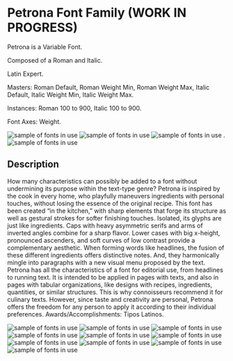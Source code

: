 # Petrona Font Family (WORK IN PROGRESS)

Petrona is a Variable Font.

Composed of a Roman and Italic.

Latin Expert. 

Masters: Roman Default, Roman Weight Min, Roman Weight Max, Italic Default, Italic Weight Min, Italic Weight Max.

Instances: Roman 100 to 900, Italic 100 to 900.

Font Axes: Weight.


![sample of fonts in use](Proofs/GlyphCo_Petrona_Animation_Variable_Weight/GlyphCo_Petrona_Animation_Variable_Weight_With.gif)
![sample of fonts in use](Proofs/GlyphCo_Petrona_Specimen_Horiz/GlyphCo_Petrona_Specimen_Horiz-01.jpg)
![sample of fonts in use](Proofs/GlyphCo_Petrona_Specimen_Horiz/GlyphCo_Petrona_Specimen_Horiz-02.jpg)
. 
![sample of fonts in use](Proofs/GlyphCo_Petrona_Specimen_Horiz/GlyphCo_Petrona_Specimen_Horiz-03.jpg)


## Description 

How many characteristics can possibly be added to a font without undermining its purpose within the text-type genre? Petrona is inspired by the cook in every home, who playfully maneuvers ingredients with personal touches, without losing the essence of the original recipe. This font has been created “in the kitchen,” with sharp elements that forge its structure as well as gestural strokes for softer finishing touches. Isolated, its glyphs are just like ingredients. Caps with heavy asymmetric serifs and arms of inverted angles combine for a sharp flavor. Lower cases with big x-height, pronounced ascenders, and soft curves of low contrast provide a complementary aesthetic. When forming words like headlines, the fusion of these different ingredients offers distinctive notes. And, they harmonically mingle into paragraphs with a new visual menu proposed by the text. Petrona has all the characteristics of a font for editorial use, from headlines to running text. It is intended to be applied in pages with texts, and also in pages with tabular organizations, like designs with recipes, ingredients, quantities, or similar structures. This is why connoisseurs recommend it for culinary texts. However, since taste and creativity are personal, Petrona offers the freedom for any person to apply it according to their individual preferences. Awards/Accomplishments: Tipos Latinos. 

![sample of fonts in use](Proofs/GlyphCo_Petrona_Animation_3gs/GlyphCo_Petrona_Animation_3gs_Without.gif)
![sample of fonts in use](Proofs/GlyphCo_Petrona_Specimen_Vert/GlyphCo_Petrona_Specimen_Vert_900.jpg)
![sample of fonts in use](Proofs/GlyphCo_Petrona_Specimen_Vert/GlyphCo_Petrona_Specimen_Vert_800.jpg)
![sample of fonts in use](Proofs/GlyphCo_Petrona_Specimen_Vert/GlyphCo_Petrona_Specimen_Vert_700.jpg)
![sample of fonts in use](Proofs/GlyphCo_Petrona_Specimen_Vert/GlyphCo_Petrona_Specimen_Vert_600.jpg)
![sample of fonts in use](Proofs/GlyphCo_Petrona_Specimen_Vert/GlyphCo_Petrona_Specimen_Vert_500.jpg)
![sample of fonts in use](Proofs/GlyphCo_Petrona_Specimen_Vert/GlyphCo_Petrona_Specimen_Vert_400.jpg)
![sample of fonts in use](Proofs/GlyphCo_Petrona_Specimen_Vert/GlyphCo_Petrona_Specimen_Vert_300.jpg)
![sample of fonts in use](Proofs/GlyphCo_Petrona_Specimen_Vert/GlyphCo_Petrona_Specimen_Vert_200.jpg)
![sample of fonts in use](Proofs/GlyphCo_Petrona_Specimen_Vert/GlyphCo_Petrona_Specimen_Vert_100.jpg)
